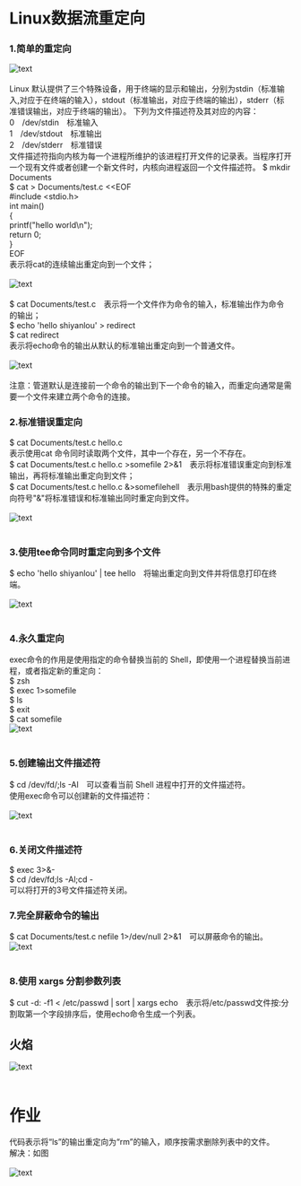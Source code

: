 # Linux数据流重定向
### 1.简单的重定向
![text](https://github.com/asdLingDe/hellow-world/blob/master/%E5%87%8C%E5%BE%B7/30.png?raw=true)<br><br>
Linux 默认提供了三个特殊设备，用于终端的显示和输出，分别为stdin（标准输入,对应于在终端的输入），stdout（标准输出，对应于终端的输出），stderr（标准错误输出，对应于终端的输出）。
下列为文件描述符及其对应的内容：<br>
0　/dev/stdin　标准输入<br>
1　/dev/stdout　标准输出<br>
2　/dev/stderr　标准错误<br>
文件描述符指向内核为每一个进程所维护的该进程打开文件的记录表。当程序打开一个现有文件或者创建一个新文件时，内核向进程返回一个文件描述符。
$ mkdir Documents<br>
$ cat > Documents/test.c <<EOF<br>
#include <stdio.h><br>
int main()<br>
{<br>
    printf("hello world\n");<br>
    return 0;<br>
}<br>
EOF<br>
表示将cat的连续输出重定向到一个文件；<br><br>
![text](https://github.com/asdLingDe/hellow-world/blob/master/%E5%87%8C%E5%BE%B7/31.png?raw=true)<br><br>
$ cat Documents/test.c　表示将一个文件作为命令的输入，标准输出作为命令的输出；<br>
$ echo 'hello shiyanlou' > redirect<br>
$ cat redirect<br>
表示将echo命令的输出从默认的标准输出重定向到一个普通文件。<br><br>
![text](https://github.com/asdLingDe/hellow-world/blob/master/%E5%87%8C%E5%BE%B7/32.png?raw=true)<br><br>
注意：管道默认是连接前一个命令的输出到下一个命令的输入，而重定向通常是需要一个文件来建立两个命令的连接。<br>
### 2.标准错误重定向
$ cat Documents/test.c hello.c<br>
表示使用cat 命令同时读取两个文件，其中一个存在，另一个不存在。<br>
$ cat Documents/test.c hello.c >somefile  2>&1　表示将标准错误重定向到标准输出，再将标准输出重定向到文件；<br>
$ cat Documents/test.c hello.c &>somefilehell　表示用bash提供的特殊的重定向符号"&"将标准错误和标准输出同时重定向到文件。<br><br>
![text](https://github.com/asdLingDe/hellow-world/blob/master/%E5%87%8C%E5%BE%B7/34.png?raw=true)<br><br>
### 3.使用tee命令同时重定向到多个文件
$ echo 'hello shiyanlou' | tee hello　将输出重定向到文件并将信息打印在终端。<br><br>
![text](https://github.com/asdLingDe/hellow-world/blob/master/%E5%87%8C%E5%BE%B7/33.png?raw=true)<br><br>
### 4.永久重定向
exec命令的作用是使用指定的命令替换当前的 Shell，即使用一个进程替换当前进程，或者指定新的重定向：<br>
$ zsh<br>
$ exec 1>somefile<br>
$ ls<br>
$ exit<br>
$ cat somefile<br>
![text](https://github.com/asdLingDe/hellow-world/blob/master/%E5%87%8C%E5%BE%B7/35.png?raw=true)<br><br>
### 5.创建输出文件描述符
$ cd /dev/fd/;ls -Al　可以查看当前 Shell 进程中打开的文件描述符。<br>
使用exec命令可以创建新的文件描述符：<br><br>
![text](https://github.com/asdLingDe/hellow-world/blob/master/%E5%87%8C%E5%BE%B7/36.png?raw=true)<br><br>
### 6.关闭文件描述符
$ exec 3>&-<br>
$ cd /dev/fd;ls -Al;cd -<br>
可以将打开的3号文件描述符关闭。<br>
### 7.完全屏蔽命令的输出
$ cat Documents/test.c nefile 1>/dev/null 2>&1　可以屏蔽命令的输出。<br>
![text](https://github.com/asdLingDe/hellow-world/blob/master/%E5%87%8C%E5%BE%B7/37.png?raw=true)<br><br>
### 8.使用 xargs 分割参数列表
$ cut -d: -f1 < /etc/passwd | sort | xargs echo　表示将/etc/passwd文件按:分割取第一个字段排序后，使用echo命令生成一个列表。
## 火焰
![text](https://github.com/asdLingDe/hellow-world/blob/master/%E5%87%8C%E5%BE%B7/38.png?raw=true)<br><br>
# 作业
代码表示将“ls”的输出重定向为“rm”的输入，顺序按需求删除列表中的文件。<br>
解决：如图<br><br>
![text](https://github.com/asdLingDe/hellow-world/blob/master/%E5%87%8C%E5%BE%B7/39.png?raw=true)
